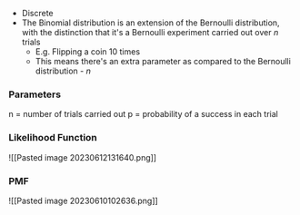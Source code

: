 

- Discrete
- The Binomial distribution is an extension of the Bernoulli distribution, with the distinction that it's a Bernoulli experiment carried out over *n* trials 
	- E.g. Flipping a coin 10 times
	- This means there's an extra parameter as compared to the Bernoulli distribution - *n*

### Parameters
n = number of trials carried out
p = probability of a success in each trial

### Likelihood Function

![[Pasted image 20230612131640.png]]

### PMF

![[Pasted image 20230610102636.png]]
